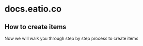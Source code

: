 # docs.eatio.co

## How to create items

Now we will walk you through step by step process to create items
